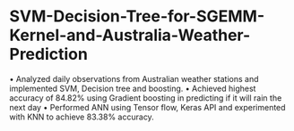 # SVM-Decision-Tree-for-SGEMM-Kernel-and-Australia-Weather-Prediction
• Analyzed daily observations from Australian weather stations and implemented SVM, Decision tree and boosting. • Achieved highest accuracy of 84.82% using Gradient boosting in predicting if it will rain the next day • Performed ANN using Tensor flow, Keras API and experimented with KNN to achieve 83.38% accuracy.

